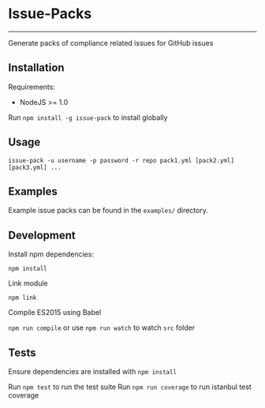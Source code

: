 # Issue-Packs
* * *

Generate packs of compliance related issues for GitHub issues

## Installation

Requirements:

* NodeJS >= 1.0

Run `npm install -g issue-pack` to install globally

## Usage

`issue-pack -u username -p password -r repo pack1.yml [pack2.yml] [pack3.yml] ...`

## Examples

Example issue packs can be found in the `examples/` directory.

## Development

Install npm dependencies:

`npm install`

Link module

`npm link`

Compile ES2015 using Babel

`npm run compile` or use `npm run watch` to watch `src` folder

## Tests

Ensure dependencies are installed with `npm install`

Run `npm test` to run the test suite
Run `npm run coverage` to run istanbul test coverage
